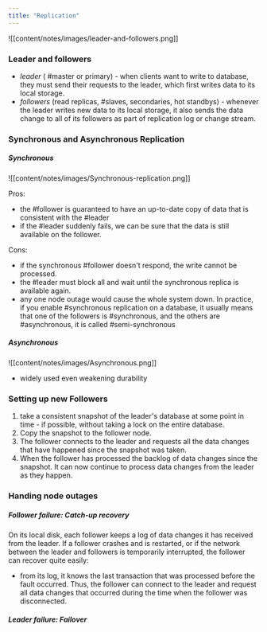 ```yaml
---
title: "Replication"
---
```


![[content/notes/images/leader-and-followers.png]]

### Leader and followers
- _leader_ ( #master or primary) - when clients want to write to database, they must send their requests to the leader, which first writes data to its local storage.
- _followers_ (read replicas, #slaves, secondaries, hot standbys) - whenever the leader writes new data to its local storage, it also sends the data change to all of its followers as part of replication log or change stream.

### Synchronous and Asynchronous Replication
##### Synchronous
![[content/notes/images/Synchronous-replication.png]]

Pros:
- the #follower is guaranteed to have an up-to-date copy of data that is consistent with the #leader
- if the #leader suddenly fails, we can be sure that the data is still available on the follower.

Cons:
- if the synchronous #follower doesn't respond, the write cannot be processed.
- the #leader must block all and wait until the synchronous replica is available again.
- any one node outage would cause the whole system down. In practice, if you enable #synchronous replication on a database, it usually means that one of the followers is #synchronous, and the others are #asynchronous, it is called #semi-synchronous

##### Asynchronous
![[content/notes/images/Asynchronous.png]]
- widely used even weakening durability

### Setting up new Followers
1. take a consistent snapshot of the leader's database at some point in time - if possible, without taking a lock on the entire database.
2. Copy the snapshot to the follower node.
3. The follower connects to the leader and requests all the data changes that have happened since the snapshot was taken.
4. When the follower has processed the backlog of data changes since the snapshot. It can now continue to process data changes from the leader as they happen.

### Handing node outages
##### Follower failure: Catch-up recovery
On its local disk, each follower keeps a log of data changes it has received from the leader. If a follower crashes and is restarted, or if the network between the leader and followers is temporarily interrupted, the follower can recover quite easily:
- from its log, it knows the last transaction that was processed before the fault occurred. Thus, the follower can connect to the leader and request all data changes that occurred during the time when the follower was disconnected.
##### Leader failure: Failover
